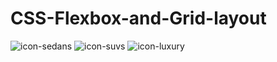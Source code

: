 # CSS-Flexbox-and-Grid-layout

![icon-sedans](https://user-images.githubusercontent.com/81291524/175449624-3add2973-1c77-41ef-a3cf-66cbaed24029.svg)
![icon-suvs](https://user-images.githubusercontent.com/81291524/175449627-7856301f-e8b1-4fdf-8503-31c1e72e830d.svg)
![icon-luxury](https://user-images.githubusercontent.com/81291524/175449630-f99f7f33-18f9-4545-b611-32a9172d8ec4.svg)

